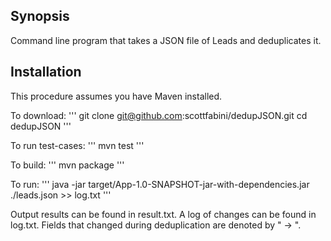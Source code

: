 ## Synopsis

Command line program that takes a JSON file of Leads and deduplicates it.

## Installation

This procedure assumes you have Maven installed.

To download:
'''
git clone git@github.com:scottfabini/dedupJSON.git
cd dedupJSON
'''

To run test-cases:
'''
mvn test
'''

To build:
'''
mvn package
'''

To run:
'''
java -jar target/App-1.0-SNAPSHOT-jar-with-dependencies.jar ./leads.json >> log.txt
'''

Output results can be found in result.txt.
A log of changes can be found in log.txt.
Fields that changed during deduplication are denoted by " -> ".


